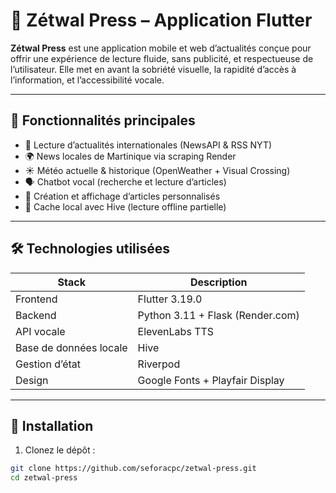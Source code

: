 # 📱 Zétwal Press – Application Flutter

**Zétwal Press** est une application mobile et web d’actualités conçue pour offrir une expérience de lecture fluide, sans publicité, et respectueuse de l’utilisateur. Elle met en avant la sobriété visuelle, la rapidité d’accès à l’information, et l’accessibilité vocale.

---

## 🧩 Fonctionnalités principales

- 📰 Lecture d’actualités internationales (NewsAPI & RSS NYT)
- 🌍 News locales de Martinique via scraping Render
- ☀️ Météo actuelle & historique (OpenWeather + Visual Crossing)
- 🗣️ Chatbot vocal (recherche et lecture d’articles)
- 📝 Création et affichage d’articles personnalisés
- 💾 Cache local avec Hive (lecture offline partielle)

---

## 🛠️ Technologies utilisées

| Stack | Description |
|-------|-------------|
| Frontend | Flutter 3.19.0 |
| Backend | Python 3.11 + Flask (Render.com) |
| API vocale | ElevenLabs TTS |
| Base de données locale | Hive |
| Gestion d’état | Riverpod |
| Design | Google Fonts + Playfair Display |

---

## 🚀 Installation

1. Clonez le dépôt :

```bash
git clone https://github.com/seforacpc/zetwal-press.git
cd zetwal-press

